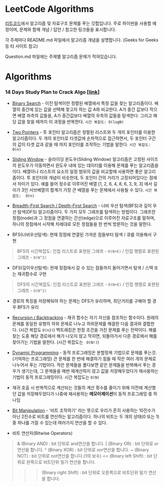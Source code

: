 # LeetCode Algorithms

[리트코드](https://leetcode.com/)에서 알고리즘 및 자료구조 문제를 푸는 깃헙입니다. 주로 파이썬을 사용할 예정이며, 문제와 함께 개념 / 답안 / 참고한 링크들을 표시합니다.


각 주제마다 README.md 파일에서 알고리즘 개념을 설명합니다. (Geeks for Geeks 등 타 사이트 참고) 


Question.md 파일에는 주제별 알고리즘 문제가 적혀있습니다.



# Algorithms

### 14 Days Study Plan to Crack Algo [[link](https://leetcode.com/study-plan/algorithm/)]
- [Binary Search](https://github.com/hayeon9826/LeetCode/tree/main/14%20Days%20Study%20Plan%20to%20Crack%20Algo/Binary%20Search) - 이진 탐색이란 정렬된 배열에서 특정 값을 찾는 알고리즘이다. 배열의 중간에 있는 값을 선택해 찾고자 하는 값 A와 비교한다. A가 중간 값보다 작으면 배열 좌측의 값들을, A가 중간값보다 배열의 우측의 값들을 탐색한다. 그리고 해당 값을 찾을 때까지 이 과정을 반복한다. `시간 복잡도: O(logN)`

- [Two Pointers](https://github.com/hayeon9826/LeetCode/tree/main/14%20Days%20Study%20Plan%20to%20Crack%20Algo/Two%20Pointers) - 투 포인터 알고리즘은 정렬된 리스트와 두 개의 포인터를 이용한 알고리즘이다. 두 개의 포인터로 타겟값에 순차적으로 접근하면서, 두 포인터 구간의 값이 타겟 값과 같을 때 까지 포인터를 조작하는 기법을 말한다.  `시간 복잡도:  O(n)`


- [Sliding Window](https://github.com/hayeon9826/LeetCode/tree/main/14%20Days%20Study%20Plan%20to%20Crack%20Algo/Sliding%20Window) - 슬라이딩 윈도우(Sliding Window) 알고리즘은 고정된 사이즈의 윈도우가 이동하면서 윈도우 내에 있는 데이터를 이용해 문제를 푸는 알고리즘을 이다. 배열이나 리스트의 요소의 일정 범위의 값을 비교할때 사용하면 좋은 알고리즘이다. 투 포인터와 개념이 비슷한데, 두 포인터 간의 거리가 고정되어있다는 점에서 차이가 있다. 예를 들어 정수로 이루어진 배열 [1, 2, 6, 4, 8, 6, 3, 9, 3] 에서 길이가 3인 서브배열의 합계가 가장 큰 배열을 푸는 문제에서 사용될 수 있다.  `시간 복잡도:  O(n)`


- [Breadth-First Search / Depth-First Search](https://github.com/hayeon9826/LeetCode/tree/main/14%20Days%20Study%20Plan%20to%20Crack%20Algo/Breadth-First%20Search%2C%20Depth-First%20Search) - 너비 우선 탐색(BFS)과 깊이 우선 탐색(DFS) 알고리즘이다. 두 가지 모두 그래프를 탐색하는 방법이다. 그래프란 정점(node)과 그 정점을 연결하는 간선(edge)으로 이루어진 자료구조를 말하며, 하나의 정점에서 시작해 차례대로 모든 정점들을 한 번씩 방문하는 것을 말한다.

- BFS(너비우선탐색): 현재 정점에 연결된 가까운 점들부터 탐색 / 큐를 이용해서 구현
> BFS의 시간복잡도: 인접 리스트로 표현된 그래프 - `O(N+E)` / 인접 행렬로 표현된 그래프 - `O(N^2)`

- DFS(깊이우선탐색): 현재 정점에서 갈 수 있는 점들까지 들어가면서 탐색 / 스택 또는 재귀함수로 구현
> DFS의 시간복잡도: 인접 리스트로 표현된 그래프 - `O(N+E)` / 인접 행렬로 표현된 그래프 - `O(N^2)`

- 경로의 특징을 저장해둬야 하는 문제는 DFS가 유리하며, 최단거리를 구해야 할 경우 BFS가 유리
	




- [Recursion / Backtracking](https://github.com/hayeon9826/LeetCode/tree/main/14%20Days%20Study%20Plan%20to%20Crack%20Algo/Recursion%2C%20Backtracking) - 재귀 함수는 자기 자신을 참조하는 함수이다. 원래의 문제를 동일한 유형의 하위 문제로 나누고 하위문제를 해결한 다음 결과와 결합한다. (시간 복잡도 `O(n2)`) 백트래킹은 한정 조건을 가진 문제를 푸는 전략이다. 해를 찾는 도중 해당 경로에서 해가 나오지 않고 막히면, 되돌아가서 다른 경로에서 해를 찾아가는 기법을 말한다. (시간 복잡도는 ` O(N!)`)


- [Dynamic Programming](https://github.com/hayeon9826/LeetCode/tree/main/14%20Days%20Study%20Plan%20to%20Crack%20Algo/Dynamic%20Programming) - 동적 프로그래밍은 분할정복 기법으로 문제를 푸는것. (기억하는 프로그래밍) 큰 문제를 한 번에 해결하기 힘들 때 작은 여러 개의 문제로 나누어서 푸는 기법이다. 작은 문제들을 풀다보면 같은 문제들을 반복해서 푸는 경우가 생기는데, 그 문제들을 매번 재계산하지 않고 값을 저장해두었다가 재사용하는 기법이 동적 프로그래밍이다. 시간 복잡도는 `O(N)`
-  재귀 호출 시 반복적으로 계산되는 것들의 계산 횟수를 줄이기 위해 이전에 계산했던 값을 저장해두었다가 나중에 재사용하는 **메모이제이션**이 동적 프로그래밍 중 하나임


- [Bit Manipulation](https://github.com/hayeon9826/LeetCode/tree/main/14%20Days%20Study%20Plan%20to%20Crack%20Algo/Bit%20Manipulation) - '비트 조작하기' 라는 뜻으로 우리가 흔히 사용하는 10진수가 아닌 2진수로 비트를 연산하는 알고리즘이다. 하나의 비트는 두 개의 상태(0 또는 1)중 하나를 가질 수 있는데 여러가지 연산을 할 수 있다.
 - 비트 연산자(Bitwise Operators)
> & (Binary AND) : bit 단위로 and연산을 합니다.
> | (Binary OR) : bit 단위로 or연산을 합니다.
> ^ (Binary XOR) : bit 단위로 xor연산을 합니다.
> ~ (Binary NOT) : bit 단위로 not연산을 합니다.(1의 보수)
> << (Binary left Shift) : bit 단위로 왼쪽으로 비트단위 밀기 연산을 합니다.
> >> (Binary right Shift) : bit 단위로 오른쪽으로 비트단위 밀기 연산을 합니다.
